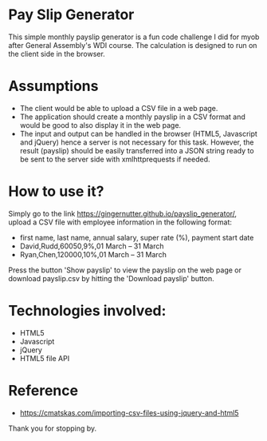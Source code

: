 # Pay Slip Generator

This simple monthly payslip generator is a fun code challenge I did for myob after General Assembly's WDI course. The calculation is designed to run on the client side in the browser.

# Assumptions
- The client would be able to upload a CSV file in a web page.
- The application should create a monthly payslip in a CSV format and would be good to also display it in the web page.
- The input and output can be handled in the browser (HTML5, Javascript and jQuery) hence a server is not necessary for this task. However, the result (payslip) should be easily transferred into a JSON string ready to be sent to the server side with xmlhttprequests if needed.

# How to use it?

Simply go to the link https://gingernutter.github.io/payslip_generator/, upload a CSV file with employee information in the following format:

- first name, last name, annual salary, super rate (%), payment start date
- David,Rudd,60050,9%,01 March – 31 March
- Ryan,Chen,120000,10%,01 March – 31 March

Press the button 'Show payslip' to view the payslip on the web page or download payslip.csv by hitting the 'Download payslip' button.

# Technologies involved:
- HTML5
- Javascript
- jQuery
- HTML5 file API

# Reference
- https://cmatskas.com/importing-csv-files-using-jquery-and-html5

Thank you for stopping by.
